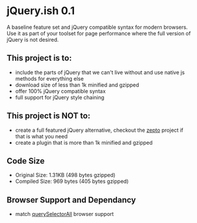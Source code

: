 jQuery.ish 0.1
=========

A baseline feature set and jQuery compatible syntax for modern browsers. Use it as part of your toolset for page performance where the full version of jQuery is not desired.

## This project is to:

- include the parts of jQuery that we can't live without and use native js methods for everything else
- download size of less than 1k minified and gzipped
- offer 100% jQuery compatible syntax
- full support for jQuery style chaining

## This project is NOT to:

- create a full featured jQuery alternative, checkout the [zepto][2] project if that is what you need
- create a plugin that is more than 1k minified and gzipped

## Code Size

- Original Size:  1.31KB (498 bytes gzipped)
- Compiled Size:	969 bytes (405 bytes gzipped)

## Browser Support and Dependancy

- match [querySelectorAll][1] browser support






[1]: https://developer.mozilla.org/en/DOM/Document.querySelectorAll#Browser_compatibility
[2]: http://zeptojs.com